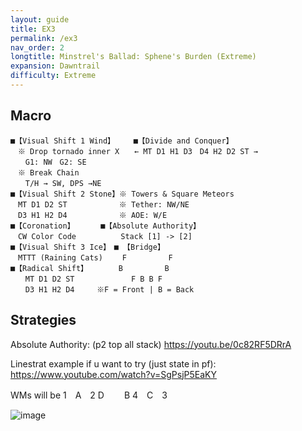 ```yaml
---
layout: guide
title: EX3
permalink: /ex3
nav_order: 2
longtitle: Minstrel's Ballad: Sphene's Burden (Extreme)
expansion: Dawntrail
difficulty: Extreme
---
```


## Macro

```
■【Visual Shift 1 Wind】　　　■【Divide and Conquer】
　※ Drop tornado inner X　　← MT D1 H1 D3　D4 H2 D2 ST →
　　G1: NW　G2: SE
　※ Break Chain
　　T/H → SW, DPS →NE
■【Visual Shift 2 Stone】※ Towers & Square Meteors
　MT D1 D2 ST　　　　　　　※ Tether: NW/NE
　D3 H1 H2 D4　　　　　　　※ AOE: W/E
■【Coronation】　　　　■【Absolute Authority】
　CW Color Code　　　　　　Stack [1] -> [2]
■【Visual Shift 3 Ice】　■ 【Bridge】
　MTTT (Raining Cats) 　　F　　　　　 F
■【Radical Shift】　　　　 B　　　　　 B
　　MT D1 D2 ST　　　　　 　　F B B F 
　　D3 H1 H2 D4　　　※F = Front | B = Back
```

## Strategies

Absolute Authority: (p2 top all stack)
https://youtu.be/0c82RF5DRrA

Linestrat example if u want to try (just state in pf): 
https://www.youtube.com/watch?v=SgPsjP5EaKY

WMs will be 
1　A　2
D　　  B
4　C　3

![image](https://github.com/user-attachments/assets/2efb5d1b-ce8b-4b4b-8a3c-e03fdadc3ab7)
